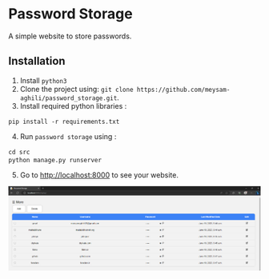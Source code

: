 # Password Storage

A simple website to store passwords.

## Installation

1. Install `python3`
2. Clone the project using:  `git clone https://github.com/meysam-aghili/password_storage.git`.
3. Install required python libraries :
``` Command Prompt
pip install -r requirements.txt
```
4. Run `password storage` using : 
``` Command Prompt
cd src
python manage.py runserver
```
5. Go to [http://localhost:8000](http://localhost:8000) to see your website.


<p align="center">
<img src="docs/images/display.png" alt="DIY Project"/>

</p>
